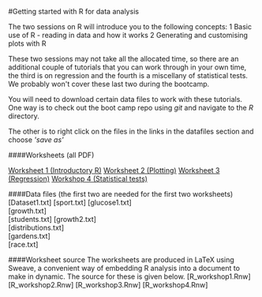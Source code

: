 #Getting started with R for data analysis

The two sessions on R will introduce you to the following concepts:
   1 Basic use of R - reading in data and how it works
   2 Generating and customising plots with R
   
These two sessions may not take all the allocated time, so there are an additional 
couple of tutorials that you can work through in your own time, the third is on regression
and the fourth is a miscellany of statistical tests. We probably won't cover these last two 
during the bootcamp.

You will need to download certain data files to work with these tutorials. One way is to 
check out the boot camp repo using *git* and navigate to the *R* directory.

The other is to right click on the files in the links in the datafiles section and choose *'save as'*

####Worksheets (all PDF)

[Worksheet 1 (Introductory R)](R_workshop1.pdf)
[Worksheet 2 (Plotting)](R_workshop2.pdf)
[Worksheet 3 (Regression)](R_workshop3.pdf)
[Workshop 4 (Statistical tests)](R_workshop4.pdf)
    
####Data files (the first two are needed for the first two worksheets)
[Dataset1.txt]
[sport.txt]
[glucose1.txt]            
[growth.txt]              
[students.txt]
[growth2.txt]             
[distributions.txt]       
[gardens.txt]             
[race.txt]
	
####Worksheet source
The worksheets are produced in LaTeX using Sweave, a convenient way of embedding R analysis 
into a document to make in dynamic. The source for these is given below.
[R_workshop1.Rnw] 
[R_workshop2.Rnw] 
[R_workshop3.Rnw] 
[R_workshop4.Rnw]


